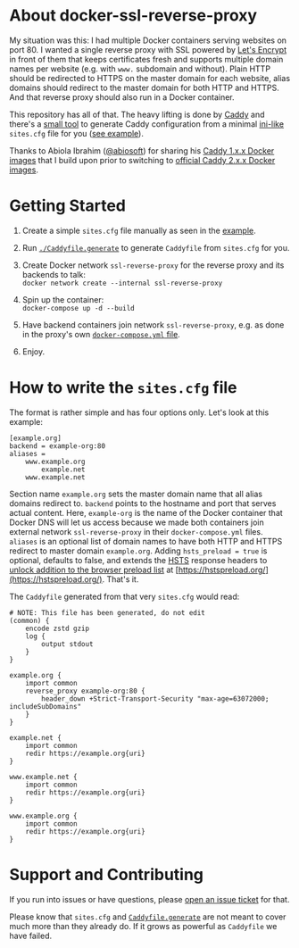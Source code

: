 # About docker-ssl-reverse-proxy

My situation was this:
I had multiple Docker containers serving websites on port 80.
I wanted a single reverse proxy with SSL powered by
[Let's Encrypt](https://letsencrypt.org/)
in front of them that keeps certificates fresh and supports
multiple domain names per website (e.g. with `www.` subdomain and without).
Plain HTTP should be redirected to HTTPS on the master domain for each website,
alias domains should redirect to the master domain for both HTTP and HTTPS.
And that reverse proxy should also run in a Docker container.

This repository has all of that.  The heavy lifting is done by
[Caddy](https://caddyserver.com/)
and there's a [small tool](Caddyfile.generate) to generate Caddy configuration
from a minimal
[ini-like](https://docs.python.org/3/library/configparser.html)
`sites.cfg` file for you ([see example](sites.cfg.EXAMPLE.gentoo-ev)).

Thanks to Abiola Ibrahim ([@abiosoft](https://github.com/abiosoft))
for sharing his
[Caddy 1.x.x Docker images](https://github.com/abiosoft/caddy-docker)
that I build upon prior to switching to
[official Caddy 2.x.x Docker images](https://hub.docker.com/_/caddy).


# Getting Started

  1. Create a simple `sites.cfg` file manually
     as seen in the [example](sites.cfg.EXAMPLE.gentoo-ev).

  2. Run [`./Caddyfile.generate`](Caddyfile.generate)
     to generate `Caddyfile` from `sites.cfg` for you.

  3. Create Docker network `ssl-reverse-proxy` for the reverse proxy
     and its backends to talk:<br>
     `docker network create --internal ssl-reverse-proxy`

  4. Spin up the container:<br>
     `docker-compose up -d --build`

  5. Have backend containers join network `ssl-reverse-proxy`,
     e.g. as done in the proxy's own
     [`docker-compose.yml` file](docker-compose.yml).

  6. Enjoy.


# How to write the `sites.cfg` file

The format is rather simple and has four options only.
Let's look at this example:

    [example.org]
    backend = example-org:80
    aliases =
        www.example.org
            example.net
        www.example.net

Section name `example.org` sets the master domain name that all alias domains
redirect to.  `backend` points to the hostname and port that serves actual
content.  Here, `example-org` is the name of the Docker container that
Docker DNS will let us access because we made both containers join external
network `ssl-reverse-proxy` in their `docker-compose.yml` files.
`aliases` is an optional list of domain names to have both HTTP and HTTPS
redirect to master domain `example.org`.
Adding `hsts_preload = true` is optional, defaults to false, and extends the
[HSTS](https://en.wikipedia.org/wiki/HTTP_Strict_Transport_Security)
response headers to
[unlock addition to the browser preload list](https://hstspreload.org/#submission-requirements)
at [https://hstspreload.org/](https://hstspreload.org/).
That's it.

The `Caddyfile` generated from that very `sites.cfg` would read:

    # NOTE: This file has been generated, do not edit
    (common) {
        encode zstd gzip
        log {
            output stdout
        }
    }

    example.org {
        import common
        reverse_proxy example-org:80 {
            header_down +Strict-Transport-Security "max-age=63072000; includeSubDomains"
        }
    }

    example.net {
        import common
        redir https://example.org{uri}
    }

    www.example.net {
        import common
        redir https://example.org{uri}
    }

    www.example.org {
        import common
        redir https://example.org{uri}
    }


# Support and Contributing

If you run into issues or have questions, please
[open an issue ticket](https://github.com/hartwork/docker-ssl-reverse-proxy/issues)
for that.

Please know that `sites.cfg` and [`Caddyfile.generate`](Caddyfile.generate)
are not meant to cover much more than they already do.  If it grows as powerful
as `Caddyfile` we have failed.
